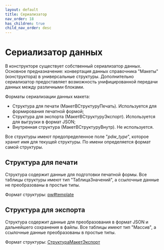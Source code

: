 ```yaml
---
layout: default
title: Сериализатор
nav_order: 18
has_children: true
child_nav_order: desc
---
```


# Сериализатор данных

В конструкторе существует собственный сериализатор данных. Основное предназначение: конвертация данных справочника "Макеты" (конструктора) в универсальные структуры. Дополнительно сериализатор предоставляет возможность унифицированной передачи данных между различными блоками.

Форматы сериализации данных макета:

* Структура для печати (МакетВСтруктуруПечать). Используется для формирования печатной формой;
* Структура для экспорта (МакетВСтруктуруЭкспорт). Используется для выгрузки в формат JSON;
* Внутренная структура (МакетВСтруктуруВнутр). Не используется.

Все структуры имеют предопределенное поле "_pdw_type_", которое хранит имя для текущей структуры. По имени определяется формат самой структуры.

## Структура для печати

Структура содержит данные для подготовки печатной формы. Все таблицы структуры имеют тип "ТаблицаЗначений", а ссылочные данные не преобразованы в простые типы.

Формат структуры: [pw#template][1]

## Структура для экспорта

Структура содержит данные для преобразования в формат JSON и дальнейшего сохранения в файлы. Все таблицы имеют тип "Массив", а ссылочные данные преобразованы в простые типы.

Формат структуры: [СтруктураМакетЭкспорт][2]

[1]: ./convert/pw_template.html
[2]: ./convert/pw_template_file.html